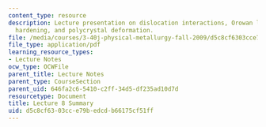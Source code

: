 ```yaml
---
content_type: resource
description: Lecture presentation on dislocation interactions, Orowan looping, work
  hardening, and polycrystal deformation.
file: /media/courses/3-40j-physical-metallurgy-fall-2009/d5c8cf6303cce79bedcdb66175cf51ff_MIT3_40JF09_lec08.pdf
file_type: application/pdf
learning_resource_types:
- Lecture Notes
ocw_type: OCWFile
parent_title: Lecture Notes
parent_type: CourseSection
parent_uid: 646fa2c6-5410-c2ff-34d5-df235ad10d7d
resourcetype: Document
title: Lecture 8 Summary
uid: d5c8cf63-03cc-e79b-edcd-b66175cf51ff
---
```


